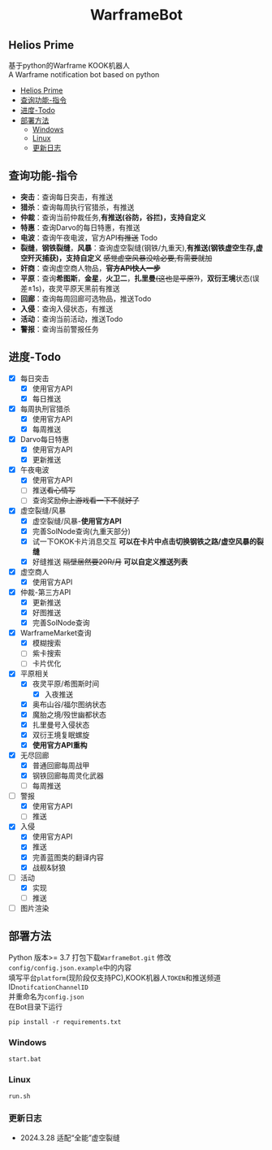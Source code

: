 <h1 align= "center">WarframeBot</h1>  

## Helios Prime  
基于python的Warframe KOOK机器人  
A Warframe notification bot based on python   
- [Helios Prime](#helios-prime)
- [查询功能-指令](#查询功能-指令)
- [进度-Todo](#进度-todo)
- [部署方法](#部署方法)
  - [Windows](#windows)
  - [Linux](#linux)
  - [更新日志](#更新日志)


## 查询功能-指令 
- **突击**：查询每日突击，有推送
- **猎杀**：查询每周执行官猎杀，有推送  
- **仲裁**：查询当前仲裁任务,**有推送(谷防，谷拦)，支持自定义**
- **特惠**：查询Darvo的每日特惠，有推送
- **电波**：查询午夜电波，官方API~~有推送~~ Todo
- **裂缝**，**钢铁裂缝**，**风暴**：查询虚空裂缝(钢铁/九重天),**有推送(钢铁虚空生存,虚空歼灭捕获)，支持自定义** ~~感觉虚空风暴没啥必要,有需要就加~~  
- **奸商**：查询虚空商人物品，~~**官方API快人一步**~~
- **平原**：查询**希图斯**，**金星**，**火卫二**，**扎里曼**~~(这也是平原?)~~，**双衍王境**状态(误差±1s)，夜灵平原天黑前有推送
- **回廊**：查询每周回廊可选物品，推送Todo
- **入侵**：查询入侵状态，有推送
- **活动**：查询当前活动，推送Todo
- **警报**：查询当前警报任务



## 进度-Todo
- [x] 每日突击 
    - [x] 使用官方API
    - [x] 每日推送
- [x] 每周执刑官猎杀 
    - [x] 使用官方API
    - [x] 每周推送  
- [x] Darvo每日特惠   
    - [x] 使用官方API 
    - [x] 更新推送
- [x] 午夜电波  
    - [x] 使用官方API
    - [ ] 推送~~看心情写~~
    - [ ] 查询奖励~~你上游戏看一下不就好了~~
- [x] 虚空裂缝/风暴
    - [x] 虚空裂缝/风暴-**使用官方API**
    - [x] 完善SolNode查询(九重天部分)
    - [x] 试一下OKOK卡片消息交互 **可以在卡片中点击切换钢铁之路/虚空风暴的裂缝**
    - [x] 好缝推送 ~~隔壁居然要20R/月~~ **可以自定义推送列表**
- [x] 虚空商人
    - [x] 使用官方API  
- [x] 仲裁-第三方API  
    - [x] 更新推送
    - [x] 好图推送
    - [x] 完善SolNode查询
- [x] WarframeMarket查询 
    - [x] 模糊搜索
    - [ ] 紫卡搜索
    - [ ] 卡片优化
- [x] 平原相关
    - [x] 夜灵平原/希图斯时间
        - [x] 入夜推送
    - [x] 奥布山谷/福尔图纳状态
    - [x] 魔胎之境/殁世幽都状态
    - [x] 扎里曼号入侵状态
    - [x] 双衍王境复眠螺旋
    - [x] **使用官方API重构**
- [x] 无尽回廊
    - [x] 普通回廊每周战甲
    - [x] 钢铁回廊每周灵化武器
    - [ ] 每周推送
- [ ] 警报
    - [x] 使用官方API
    - [ ] 推送
- [x] 入侵
    - [x] 使用官方API
    - [x] 推送
    - [x] 完善蓝图类的翻译内容
    - [x] 战舰&豺狼
- [ ] 活动
    - [x] 实现
    - [ ] 推送
- [ ] 图片渲染
 
## 部署方法  
Python 版本>= 3.7
打包下载``WarframeBot.git``
修改``config/config.json.example``中的内容  
填写平台``platform``(现阶段仅支持PC),KOOK机器人``TOKEN``和推送频道ID``notifcationChannelID``   
并重命名为``config.json``  
在Bot目录下运行
```
pip install -r requirements.txt  
```

### Windows
```
start.bat
```  
### Linux
```
run.sh
```
### 更新日志
 - 2024.3.28 适配“全能”虚空裂缝
